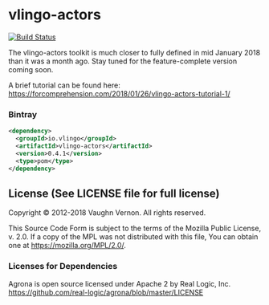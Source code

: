 # vlingo-actors

[![Build Status](https://travis-ci.org/vlingo/vlingo-actors.svg?branch=master)](https://travis-ci.org/vlingo/vlingo-actors)

The vlingo-actors toolkit is much closer to fully defined in mid January 2018 than it was a month ago. Stay tuned for the feature-complete version coming soon.

A brief tutorial can be found here: https://forcomprehension.com/2018/01/26/vlingo-actors-tutorial-1/

### Bintray
```xml
<dependency>
  <groupId>io.vlingo</groupId>
  <artifactId>vlingo-actors</artifactId>
  <version>0.4.1</version>
  <type>pom</type>
</dependency>
```

License (See LICENSE file for full license)
-------------------------------------------
Copyright © 2012-2018 Vaughn Vernon. All rights reserved.

This Source Code Form is subject to the terms of the
Mozilla Public License, v. 2.0. If a copy of the MPL
was not distributed with this file, You can obtain
one at https://mozilla.org/MPL/2.0/.


### Licenses for Dependencies

Agrona is open source licensed under Apache 2 by Real Logic, Inc.
https://github.com/real-logic/agrona/blob/master/LICENSE
